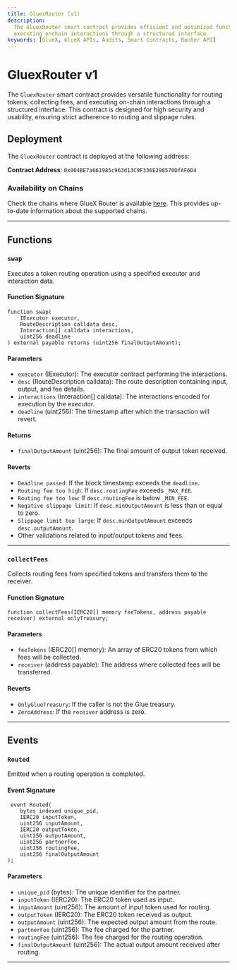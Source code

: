 ```yaml
---
title: GluexRouter (v1)
description:
  The GluexRouter smart contract provides efficient and optimized functionality for routing tokens, collecting fees and
  executing onchain interactions through a structured interface
keywords: [GlueX, GlueX APIs, Audits, Smart Contracts, Router API]
---
```


<head>
    <!-- Meta -->
    <meta charset="UTF-8"/>
    <meta name="viewport" content="width=device-width, initial-scale=1.0"/>
    <meta name="description" content="The GluexRouter smart contract provides efficient and optimized functionality for routing tokens, collecting fees and executing onchain interactions through a structured interface" />
    <meta name="keywords" content="GlueX, GlueX APIs, Audits, Smart Contracts, Router, Router API" />
    <meta name="author" content="GlueX Protocol" />
    <!-- Open Graph -->
    <meta property="og:title" content="Router API - GluexRouter (v1) | GlueX Protocol" />
    <meta property="og:description" content="The GluexRouter smart contract provides efficient and optimized functionality for routing tokens, collecting fees and executing onchain interactions through a structured interface" />
    <meta property="og:image" content="https://docs.gluex.xyz/banner.jpg" />
    <meta property="og:url" content="https://docs.gluex.xyz/gluex-apis/router-api/smart-contracts/Router" />
    <meta property="og:type" content="website" />
    <!-- Twitter -->
    <meta name="twitter:title" content="Router API - GluexRouter (v1) | GlueX Protocol" />
    <meta name="twitter:url" content="https://docs.gluex.xyz/gluex-apis/router-api/smart-contracts/Router" />
    <meta name="twitter:description" content="The GluexRouter smart contract provides efficient and optimized functionality for routing tokens, collecting fees and executing onchain interactions through a structured interface" />
    <meta name="twitter:image" content="https://docs.gluex.xyz/banner.jpg" />
    <meta name="twitter:card" content="https://docs.gluex.xyz/banner.jpg" />
</head>


# GluexRouter v1

The `GluexRouter` smart contract provides versatile functionality for routing tokens, collecting fees, and executing
on-chain interactions through a structured interface. This contract is designed for high security and usability,
ensuring strict adherence to routing and slippage rules.

## Deployment

The `GluexRouter` contract is deployed at the following address:

**Contract Address**: `0x004BE7a661985c963d13C9F336E298570DfAF6D4`

### Availability on Chains

Check the chains where GlueX Router is available
[here](https://gluexprotocol.github.io/router-api-swagger/#/default/get_liquidity). This provides up-to-date information
about the supported chains.

---

## Functions

### `swap`

Executes a token routing operation using a specified executor and interaction data.

#### Function Signature

```solidity
function swap(
    IExecutor executor,
    RouteDescription calldata desc,
    Interaction[] calldata interactions,
    uint256 deadline
) external payable returns (uint256 finalOutputAmount);
```

#### Parameters

- `executor` (IExecutor): The executor contract performing the interactions.
- `desc` (RouteDescription calldata): The route description containing input, output, and fee details.
- `interactions` (Interaction[] calldata): The interactions encoded for execution by the executor.
- `deadline` (uint256): The timestamp after which the transaction will revert.

#### Returns

- `finalOutputAmount` (uint256): The final amount of output token received.

#### Reverts

- `Deadline passed`: If the block timestamp exceeds the `deadline`.
- `Routing fee too high`: If `desc.routingFee` exceeds `_MAX_FEE`.
- `Routing fee too low`: If `desc.routingFee` is below `_MIN_FEE`.
- `Negative slippage limit`: If `desc.minOutputAmount` is less than or equal to zero.
- `Slippage limit too large`: If `desc.minOutputAmount` exceeds `desc.outputAmount`.
- Other validations related to input/output tokens and fees.

---

### `collectFees`

Collects routing fees from specified tokens and transfers them to the receiver.

#### Function Signature

```solidity
function collectFees(IERC20[] memory feeTokens, address payable receiver) external onlyTreasury;
```

#### Parameters

- `feeTokens` (IERC20[] memory): An array of ERC20 tokens from which fees will be collected.
- `receiver` (address payable): The address where collected fees will be transferred.

#### Reverts

- `OnlyGlueTreasury`: If the caller is not the Glue treasury.
- `ZeroAddress`: If the `receiver` address is zero.

---

## Events

### `Routed`

Emitted when a routing operation is completed.

#### Event Signature

```solidity
 event Routed(
    bytes indexed unique_pid,
    IERC20 inputToken,
    uint256 inputAmount,
    IERC20 outputToken,
    uint256 outputAmount,
    uint256 partnerFee,
    uint256 routingFee,
    uint256 finalOutputAmount
);
```

#### Parameters

- `unique_pid` (bytes): The unique identifier for the partner.
- `inputToken` (IERC20): The ERC20 token used as input.
- `inputAmount` (uint256): The amount of input token used for routing.
- `outputToken` (IERC20): The ERC20 token received as output.
- `outputAmount` (uint256): The expected output amount from the route.
- `partnerFee` (uint256): The fee charged for the partner.
- `routingFee` (uint256): The fee charged for the routing operation.
- `finalOutputAmount` (uint256): The actual output amount received after routing.

---
